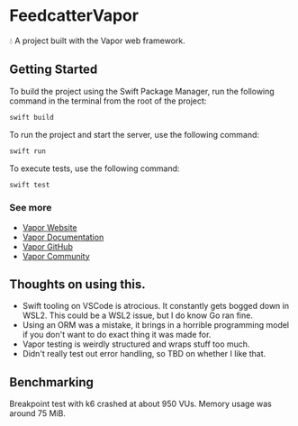 # FeedcatterVapor

💧 A project built with the Vapor web framework.

## Getting Started

To build the project using the Swift Package Manager, run the following command in the terminal from the root of the project:
```bash
swift build
```

To run the project and start the server, use the following command:
```bash
swift run
```

To execute tests, use the following command:
```bash
swift test
```

### See more

- [Vapor Website](https://vapor.codes)
- [Vapor Documentation](https://docs.vapor.codes)
- [Vapor GitHub](https://github.com/vapor)
- [Vapor Community](https://github.com/vapor-community)


## Thoughts on using this.

- Swift tooling on VSCode is atrocious. It constantly gets bogged down in WSL2. This could be a WSL2 issue, but I do know Go ran fine.
- Using an ORM was a mistake, it brings in a horrible programming model if you don't want to do exact thing it was made for.
- Vapor testing is weirdly structured and wraps stuff too much.
- Didn't really test out error handling, so TBD on whether I like that.

## Benchmarking

Breakpoint test with k6 crashed at about 950 VUs.
Memory usage was around 75 MiB.

